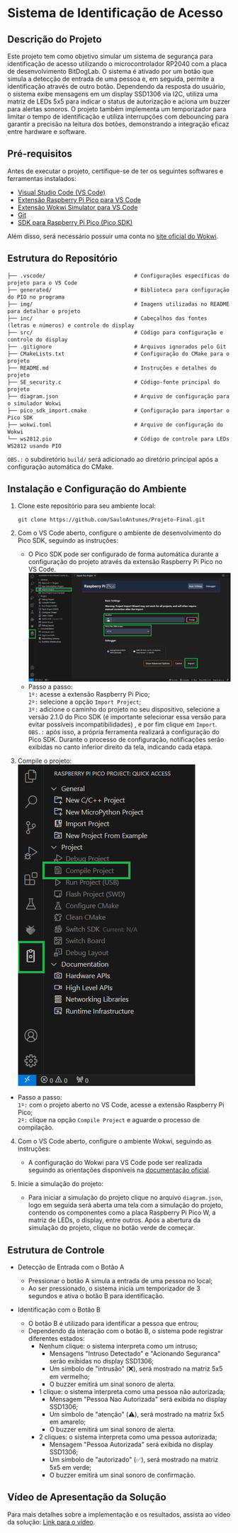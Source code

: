 # Sistema de Identificação de Acesso  

## Descrição do Projeto  

Este projeto tem como objetivo simular um sistema de segurança para identificação de acesso utilizando o microcontrolador RP2040 com a placa de desenvolvimento BitDogLab. O sistema é ativado por um botão que simula a detecção de entrada de uma pessoa e, em seguida, permite a identificação através de outro botão. Dependendo da resposta do usuário, o sistema exibe mensagens em um display SSD1306 via I2C, utiliza uma matriz de LEDs 5x5 para indicar o status de autorização e aciona um buzzer para alertas sonoros. O projeto também implementa um temporizador para limitar o tempo de identificação e utiliza interrupções com debouncing para garantir a precisão na leitura dos botões, demonstrando a integração eficaz entre hardware e software.  

## Pré-requisitos  

Antes de executar o projeto, certifique-se de ter os seguintes softwares e ferramentas instalados:  

- [Visual Studio Code (VS Code)](https://code.visualstudio.com/download)  
- [Extensão Raspberry Pi Pico para VS Code](https://marketplace.visualstudio.com/items?itemName=raspberry-pi.raspberry-pi-pico)  
- [Extensão Wokwi Simulator para VS Code](https://marketplace.visualstudio.com/items?itemName=Wokwi.wokwi-vscode)  
- [Git](https://git-scm.com/downloads)  
- [SDK para Raspberry Pi Pico (Pico SDK)](#instalação-e-configuração-do-ambiente)  

Além disso, será necessário possuir uma conta no [site oficial do Wokwi](https://wokwi.com/).  

## Estrutura do Repositório  

```
├── .vscode/                		    # Configurações específicas do projeto para o VS Code
├── generated/              		    # Biblioteca para configuração do PIO no programa
├── img/                    		    # Imagens utilizadas no README para detalhar o projeto
├── inc/                    		    # Cabeçalhos das fontes (letras e números) e controle do display
├── src/                    		    # Código para configuração e controle do display
├── .gitignore              		    # Arquivos ignorados pelo Git
├── CMakeLists.txt          		    # Configuração do CMake para o projeto
├── README.md               		    # Instruções e detalhes do projeto
├── SE_security.c			            # Código-fonte principal do projeto
├── diagram.json            		    # Arquivo de configuração para o simulador Wokwi
├── pico_sdk_import.cmake   		    # Configuração para importar o Pico SDK
├── wokwi.toml              		    # Arquivo de configuração do Wokwi
└── ws2812.pio              		    # Código de controle para LEDs WS2812 usando PIO
```
`OBS.:` o subdiretório `build/` será adicionado ao diretório principal após a configuração automática do CMake.  

## Instalação e Configuração do Ambiente
1. Clone este repositório para seu ambiente local:  
   ```
   git clone https://github.com/SauloAntunes/Projeto-Final.git  
   ```

2. Com o VS Code aberto, configure o ambiente de desenvolvimento do Pico SDK, seguindo as instruções:  
    - O Pico SDK pode ser configurado de forma automática durante a configuração do projeto através da extensão Raspberry Pi Pico no VS Code.  
    ![Configuração do Pico SDK](img/Config-Pico-SDK.png)  
    - Passo a passo:  
    `1º:` acesse a extensão Raspberry Pi Pico;  
     `2º:` selecione a opção `Import Project`;  
    `3º:` adicione o caminho do projeto no seu dispositivo, selecione a versão 2.1.0 do Pico SDK (é importante selecionar essa versão para evitar possíveis incompatibilidades) , e por fim clique em `Import`.  
    `OBS.:` após isso, a própria ferramenta realizará a configuração do Pico SDK. Durante o processo de configuração, notificações serão exibidas no canto inferior direito da tela, indicando cada etapa.  

3. Compile o projeto:  
  ![Compilar projeto](img/Compile-Project.png)
  - Passo a passo:  
    `1º:` com o projeto aberto no VS Code, acesse a extensão Raspberry Pi Pico;  
    `2º:` clique na opção `Compile Project` e aguarde o processo de compilação.   

4. Com o VS Code aberto, configure o ambiente Wokwi, seguindo as instruções:
    - A configuração do Wokwi para VS Code pode ser realizada seguindo as orientações disponíveis na [documentação oficial](https://docs-wokwi-com.translate.goog/vscode/getting-started?_x_tr_sl=en&_x_tr_tl=pt&_x_tr_hl=pt&_x_tr_pto=tc&_x_tr_hist=true).

5. Inicie a simulação do projeto:  
    - Para iniciar a simulação do projeto clique no arquivo `diagram.json`, logo em seguida será aberta uma tela com a simulação do projeto, contendo os componentes como a placa Raspberry Pi Pico W, a matriz de LEDs, o display, entre outros. Após a abertura da simulação do projeto, clique no botão verde de começar.  

## Estrutura de Controle    

- Detecção de Entrada com o Botão A  
	- Pressionar o botão A simula a entrada de uma pessoa no local;  
	- Ao ser pressionado, o sistema inicia um temporizador de 3 segundos e ativa o botão B para identificação.  

- Identificação com o Botão B  
	- O botão B é utilizado para identificar a pessoa que entrou;  
	- Dependendo da interação com o botão B, o sistema pode registrar diferentes estados:  
		- Nenhum clique: o sistema interpreta como um intruso;  
			- Mensagens "Intruso Detectado" e "Acionando Seguranca" serão exibidas no display SSD1306;  
			- Um símbolo de "intrusão" (❌), será mostrado na matriz 5x5 em vermelho;  
			- O buzzer emitirá um sinal sonoro de alerta.  
		- 1 clique: o sistema interpreta como uma pessoa não autorizada;  
			- Mensagem "Pessoa Nao Autorizada" será exibida no display SSD1306;  
			- Um símbolo de "atenção" (⚠️), será mostrado na matriz 5x5 em amarelo;  
			- O buzzer emitirá um sinal sonoro de alerta.  
		- 2 cliques: o sistema interpreta como uma pessoa autorizada;  
			- Mensagem "Pessoa Autorizada" será exibida no display SSD1306;  
			- Um símbolo de "autorizado" (✅), será mostrado na matriz 5x5 em verde;  
			- O buzzer emitirá um sinal sonoro de confirmação.  

## Vídeo de Apresentação da Solução

Para mais detalhes sobre a implementação e os resultados, assista ao vídeo da solução: [Link para o vídeo](https://drive.google.com/file/d/1w-UzDMb6R6ArW5Lto_A0-JhxUCMvX-Th/view?usp=sharing).  